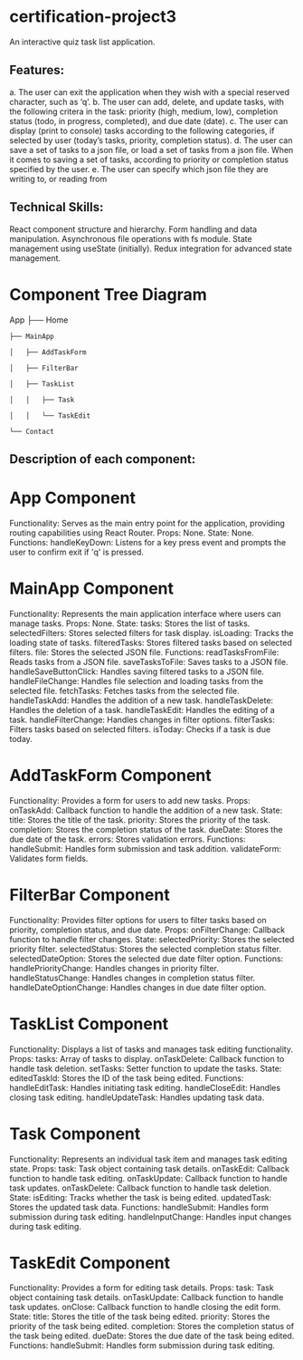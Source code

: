 # certification-project3
An interactive quiz task list application.

## Features:

a. The user can exit the application when they wish with a special reserved character, such as ‘q’.
b. The user can add, delete, and update tasks, with the following critera in the task: priority (high, medium, low), completion status (todo, in progress, completed), and due date (date).
c. The user can display (print to console) tasks according to the following categories, if selected by user (today’s tasks, priority, 
completion status).
d. The user can save a set of tasks to a json file, or load a set of tasks from a json file. When it comes to saving a set of tasks, according to priority or completion status specified by the user.
e. The user can specify which json file they are writing to, or reading from


## Technical Skills:
React component structure and hierarchy.
Form handling and data manipulation.
Asynchronous file operations with fs module.
State management using useState (initially).
Redux integration for advanced state management.

# Component Tree Diagram

  App
    ├── Home
    
    ├── MainApp
    
    │   ├── AddTaskForm
    
    │   ├── FilterBar
    
    │   ├── TaskList
    
    │   │   ├── Task
    
    │   │   └── TaskEdit
    
    └── Contact

## Description of each component:

# App Component

Functionality: Serves as the main entry point for the application, providing routing capabilities using React Router.
Props: None.
State: None.
Functions:
handleKeyDown: Listens for a key press event and prompts the user to confirm exit if 'q' is pressed.

# MainApp Component

Functionality: Represents the main application interface where users can manage tasks.
Props: None.
State:
tasks: Stores the list of tasks.
selectedFilters: Stores selected filters for task display.
isLoading: Tracks the loading state of tasks.
filteredTasks: Stores filtered tasks based on selected filters.
file: Stores the selected JSON file.
Functions:
readTasksFromFile: Reads tasks from a JSON file.
saveTasksToFile: Saves tasks to a JSON file.
handleSaveButtonClick: Handles saving filtered tasks to a JSON file.
handleFileChange: Handles file selection and loading tasks from the selected file.
fetchTasks: Fetches tasks from the selected file.
handleTaskAdd: Handles the addition of a new task.
handleTaskDelete: Handles the deletion of a task.
handleTaskEdit: Handles the editing of a task.
handleFilterChange: Handles changes in filter options.
filterTasks: Filters tasks based on selected filters.
isToday: Checks if a task is due today.

# AddTaskForm Component

Functionality: Provides a form for users to add new tasks.
Props:
onTaskAdd: Callback function to handle the addition of a new task.
State:
title: Stores the title of the task.
priority: Stores the priority of the task.
completion: Stores the completion status of the task.
dueDate: Stores the due date of the task.
errors: Stores validation errors.
Functions:
handleSubmit: Handles form submission and task addition.
validateForm: Validates form fields.

# FilterBar Component

Functionality: Provides filter options for users to filter tasks based on priority, completion status, and due date.
Props:
onFilterChange: Callback function to handle filter changes.
State:
selectedPriority: Stores the selected priority filter.
selectedStatus: Stores the selected completion status filter.
selectedDateOption: Stores the selected due date filter option.
Functions:
handlePriorityChange: Handles changes in priority filter.
handleStatusChange: Handles changes in completion status filter.
handleDateOptionChange: Handles changes in due date filter option.

# TaskList Component

Functionality: Displays a list of tasks and manages task editing functionality.
Props:
tasks: Array of tasks to display.
onTaskDelete: Callback function to handle task deletion.
setTasks: Setter function to update the tasks.
State:
editedTaskId: Stores the ID of the task being edited.
Functions:
handleEditTask: Handles initiating task editing.
handleCloseEdit: Handles closing task editing.
handleUpdateTask: Handles updating task data.

# Task Component

Functionality: Represents an individual task item and manages task editing state.
Props:
task: Task object containing task details.
onTaskEdit: Callback function to handle task editing.
onTaskUpdate: Callback function to handle task updates.
onTaskDelete: Callback function to handle task deletion.
State:
isEditing: Tracks whether the task is being edited.
updatedTask: Stores the updated task data.
Functions:
handleSubmit: Handles form submission during task editing.
handleInputChange: Handles input changes during task editing.

# TaskEdit Component

Functionality: Provides a form for editing task details.
Props:
task: Task object containing task details.
onTaskUpdate: Callback function to handle task updates.
onClose: Callback function to handle closing the edit form.
State:
title: Stores the title of the task being edited.
priority: Stores the priority of the task being edited.
completion: Stores the completion status of the task being edited.
dueDate: Stores the due date of the task being edited.
Functions:
handleSubmit: Handles form submission during task editing.
